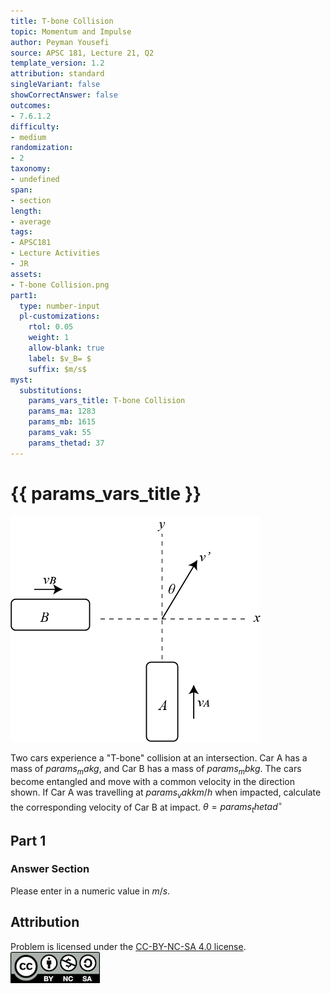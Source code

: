 ```yaml
---
title: T-bone Collision
topic: Momentum and Impulse
author: Peyman Yousefi
source: APSC 181, Lecture 21, Q2
template_version: 1.2
attribution: standard
singleVariant: false
showCorrectAnswer: false
outcomes:
- 7.6.1.2
difficulty:
- medium
randomization:
- 2
taxonomy:
- undefined
span:
- section
length:
- average
tags:
- APSC181
- Lecture Activities
- JR
assets:
- T-bone Collision.png
part1:
  type: number-input
  pl-customizations:
    rtol: 0.05
    weight: 1
    allow-blank: true
    label: $v_B= $
    suffix: $m/s$
myst:
  substitutions:
    params_vars_title: T-bone Collision
    params_ma: 1283
    params_mb: 1615
    params_vak: 55
    params_thetad: 37
---
```

# {{ params_vars_title }}
<img src="T-bone Collision.png" width=400>

Two cars experience a "T-bone" collision at an intersection.
Car A has a mass of ${{params_ma}}kg$, and Car B has a mass of ${{params_mb}}kg$.
The cars become entangled and move with a common velocity in the direction shown.
If Car A was travelling at ${{params_vak}}km/h$ when impacted, calculate the corresponding velocity of Car B at impact.
$\theta= {{params_thetad}}^\circ$

## Part 1

### Answer Section

Please enter in a numeric value in $m/s$.

## Attribution

Problem is licensed under the [CC-BY-NC-SA 4.0 license](https://creativecommons.org/licenses/by-nc-sa/4.0/).<br> ![The Creative Commons 4.0 license requiring attribution-BY, non-commercial-NC, and share-alike-SA license.](https://raw.githubusercontent.com/firasm/bits/master/by-nc-sa.png)